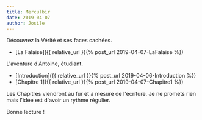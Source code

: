 ```yaml
---
title: Merculbir
date: 2019-04-07
author: Josile
---
```


Découvrez la Vérité et ses faces cachées.

- [La Falaise]({{ relative_url }}{% post_url 2019-04-07-LaFalaise %})

L'aventure d'Antoine, étudiant.

- [Introduction]({{ relative_url }}{% post_url 2019-04-06-Introduction %})
- [Chapitre 1]({{ relative_url }}{% post_url 2019-04-07-Chapitre1 %})


Les Chapitres viendront au fur et à mesure de l'écriture.
Je ne promets rien mais l'idée est d'avoir un rythme régulier.

Bonne lecture !
